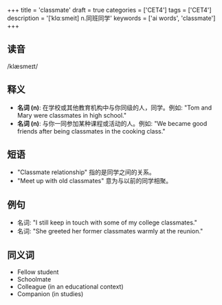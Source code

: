 +++
title = 'classmate'
draft = true
categories = ['CET4']
tags = ['CET4']
description = '[ˈklɑːsmeit] n.同班同学'
keywords = ['ai words', 'classmate']
+++

## 读音
/klæsmeɪt/

## 释义
- **名词 (n)**: 在学校或其他教育机构中与你同级的人，同学。例如: "Tom and Mary were classmates in high school."
- **名词 (n)**: 与你一同参加某种课程或活动的人。例如: "We became good friends after being classmates in the cooking class."

## 短语
- "Classmate relationship" 指的是同学之间的关系。
- "Meet up with old classmates" 意为与以前的同学相聚。

## 例句
- 名词: "I still keep in touch with some of my college classmates."
- 名词: "She greeted her former classmates warmly at the reunion."

## 同义词
- Fellow student
- Schoolmate
- Colleague (in an educational context)
- Companion (in studies)
